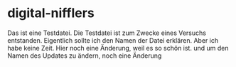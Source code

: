 # digital-nifflers

Das ist eine Testdatei.
Die Testdatei ist zum Zwecke eines Versuchs entstanden.
Eigentlich sollte ich den Namen der Datei erklären.
Aber ich habe keine Zeit.
Hier noch eine Änderung, weil es so schön ist.
und um den Namen des Updates zu ändern, noch eine Änderung
